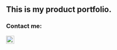This is my product portfolio. 
- 

### Contact me:

[<img align="left" alt="subuthai_ | Instagram" width="22px" src="https://img.icons8.com/fluency/48/000000/instagram-new.png" />][instagram]


[linkedin]: https://www.linkedin.com/in/snigdha-mishra/
[instagram]: https://www.instagram.com/snigdha__mishra/
[medium]: https://medium.com/@snigdhamishra0313
